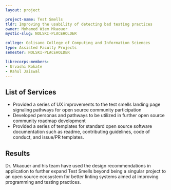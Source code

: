 ```yaml
---
layout: project

project-name: Test Smells
tldr: Improving the usability of detecting bad testing practices
owner: Mohamed Wiem Mkaouer
mystic-slug: NOLSKI-PLACEHOLDER

college: Golisano College of Computing and Information Sciences
type: Assisted Faculty Projects
semester: NOLSKI-PLACEHOLDER

librecorps-members:
- Urvashi Kokate
- Rahul Jaiswal
---
```


## List of Services
- Provided a series of UX improvements to the test smells landing page signaling pathways for open source community participation
- Developed personas and pathways to be utilized in further open source community roadmap development
- Provided a series of templates for standard open source software documentation such as readme, contributing guidelines, code of conduct, and issue/PR templates.

## Results

Dr. Mkaouer and his team have used the design recommendations in application to further expand Test Smells beyond being a singular project to an open source ecosystem for better linting systems aimed at improving programming and testing practices.
